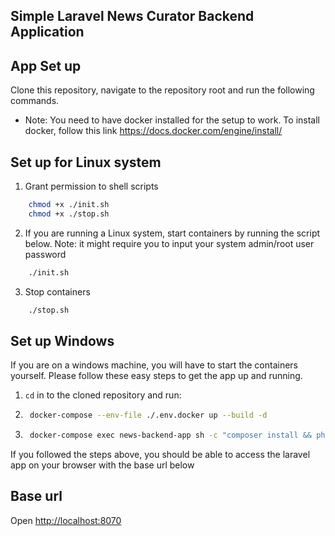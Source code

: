 ## Simple Laravel News Curator Backend Application

## App Set up
Clone this repository, navigate to the repository root and run the following commands.
- Note: You need to have docker installed for the setup to work. To install docker, follow this link https://docs.docker.com/engine/install/

## Set up for Linux system
1. Grant permission to shell scripts
```bash
    chmod +x ./init.sh
    chmod +x ./stop.sh
```
2. If you are running a Linux system, start containers by running the script below. Note: it might require you to input your system admin/root user password
```bash
    ./init.sh
```
3. Stop containers
```bash
    ./stop.sh
```

## Set up Windows
If you are on a windows machine, you will have to start the containers yourself. Please follow these easy steps to get the app up and running.

1. ``cd`` in to the cloned repository and run:
2. ```bash
    docker-compose --env-file ./.env.docker up --build -d
    ```
3. ```bash
    docker-compose exec news-backend-app sh -c "composer install && php artisan migrate --seed && php artisan app:fetch-news &&  php artisan serve --port 8070 --host 0.0.0.0 --env ./.env.docker"
    ```
If you followed the steps above, you should be able to access the laravel app on your browser with the base url below

## Base url
Open [http://localhost:8070](http://localhost:8070)
